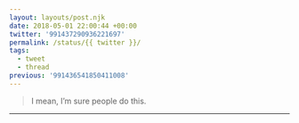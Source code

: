 ```yaml
---
layout: layouts/post.njk
date: 2018-05-01 22:00:44 +00:00
twitter: '991437290936221697'
permalink: /status/{{ twitter }}/
tags: 
  - tweet
  - thread
previous: '991436541850411008'
---
```


> I mean, I’m sure people do this.

---
